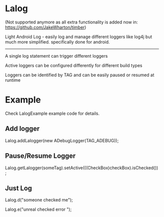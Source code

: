 Lalog
=====

(Not supported anymore as all extra functionality is added now in: https://github.com/JakeWharton/timber)

Light Android Log - easily log and manage different loggers like log4j but much more simplified. specifically done for android.

_____

A single log statement can trigger different loggers

Active loggers can be configured differently for different build types

Loggers can be identified by TAG and can be easily paused or resumed at runtime

Example
========

Check LalogExample example code for details.

Add logger
----
  Lalog.addLalogger(new ADebugLogger(TAG_ADEBUG));
  
Pause/Resume Logger
----
  Lalog.getLalogger(someTag).setActive(((CheckBox)checkBox).isChecked());

Just Log
----
  Lalog.d("someone checked me");
  
  Lalog.e("unreal checked error ");
